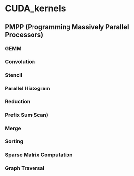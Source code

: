 # CUDA_kernels

## PMPP (Programming Massively Parallel Processors)

### GEMM
### Convolution
### Stencil
### Parallel Histogram
### Reduction
### Prefix Sum(Scan)
### Merge
### Sorting
### Sparse Matrix Computation
### Graph Traversal